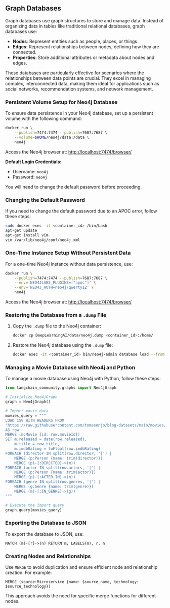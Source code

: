 ## Graph Databases

Graph databases use graph structures to store and manage data. Instead of organizing data in tables like traditional relational databases, graph databases use:

- **Nodes**: Represent entities such as people, places, or things.
- **Edges**: Represent relationships between nodes, defining how they are connected.
- **Properties**: Store additional attributes or metadata about nodes and edges.

These databases are particularly effective for scenarios where the relationships between data points are crucial. They excel in managing complex, interconnected data, making them ideal for applications such as social networks, recommendation systems, and network management.

### Persistent Volume Setup for Neo4j Database

To ensure data persistence in your Neo4j database, set up a persistent volume with the following command:

```bash
docker run \
    --publish=7474:7474 --publish=7687:7687 \
    --volume=$HOME/neo4j/data:/data \
    neo4j
```

Access the Neo4j browser at: [http://localhost:7474/browser/](http://localhost:7474/browser/)

**Default Login Credentials:**
- Username: `neo4j`
- Password: `neo4j`

You will need to change the default password before proceeding.

### Changing the Default Password

If you need to change the default password due to an APOC error, follow these steps:

```bash
sudo docker exec -it <container_id> /bin/bash
apt-get update
apt-get install vim
vim /var/lib/neo4j/conf/neo4j.xml
```

### One-Time Instance Setup Without Persistent Data

For a one-time Neo4j instance without data persistence, use:

```bash
docker run \
    --publish=7474:7474 --publish=7687:7687 \
    --env='NEO4JLABS_PLUGINS=["apoc"]' \
    --env='NEO4J_AUTH=neo4j/qwerty12' \
    neo4j
```

Access the Neo4j browser at: [http://localhost:7474/browser/](http://localhost:7474/browser/)


### Restoring the Database from a `.dump` File

1. Copy the `.dump` file to the Neo4j container:

    ```bash
    docker cp DeepLearningAI/data/neo4j.dump <container_id>:/home/
    ```

2. Restore the Neo4j database using the `.dump` file:

    ```bash
    docker exec -it <container_id> bin/neo4j-admin database load --from-path=/home/neo4j.dump --verbose=True --overwrite-destination=True
    ```

### Managing a Movie Database with Neo4j and Python

To manage a movie database using Neo4j with Python, follow these steps:

```python
from langchain_community.graphs import Neo4jGraph

# Initialize Neo4jGraph
graph = Neo4jGraph()

# Import movie data
movies_query = """
LOAD CSV WITH HEADERS FROM 
'https://raw.githubusercontent.com/tomasonjo/blog-datasets/main/movies/movies_small.csv'
AS row
MERGE (m:Movie {id: row.movieId})
SET m.released = date(row.released),
    m.title = row.title,
    m.imdbRating = toFloat(row.imdbRating)
FOREACH (director IN split(row.director, '|') | 
    MERGE (p:Person {name: trim(director)})
    MERGE (p)-[:DIRECTED]->(m))
FOREACH (actor IN split(row.actors, '|') | 
    MERGE (p:Person {name: trim(actor)})
    MERGE (p)-[:ACTED_IN]->(m))
FOREACH (genre IN split(row.genres, '|') | 
    MERGE (g:Genre {name: trim(genre)})
    MERGE (m)-[:IN_GENRE]->(g))
"""

# Execute the import query
graph.query(movies_query)
```

### Exporting the Database to JSON

To export the database to JSON, use:

```cypher
MATCH (m)-[r]->(n) RETURN m, LABELS(m), r, n
```

### Creating Nodes and Relationships

Use `MERGE` to avoid duplication and ensure efficient node and relationship creation. For example:

```cypher
MERGE (source:Microservice {name: $source_name, technology: $source_technology})
```

This approach avoids the need for specific merge functions for different nodes.